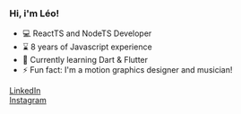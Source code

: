 ### Hi, i'm Léo!

- 💻 ReactTS and NodeTS Developer
- ⌛ 8 years of Javascript experience
- 🌱 Currently learning Dart & Flutter
- ⚡ Fun fact: I'm a motion graphics designer and musician!

 [LinkedIn](https://www.linkedin.com/in/leosoares94/)\
 [Instagram](https://instagram.com/leosoares94)

